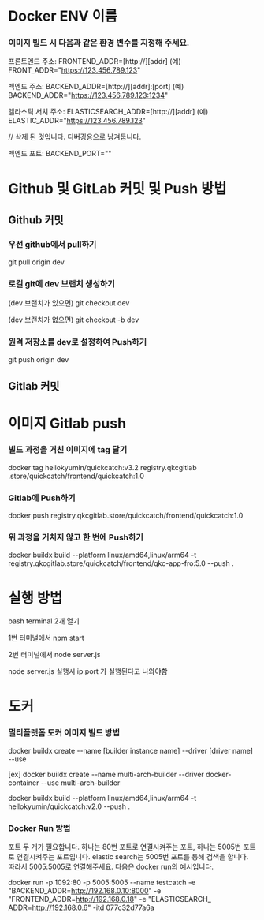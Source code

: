 # Docker ENV 이름

### 이미지 빌드 시 다음과 같은 환경 변수를 지정해 주세요.

프론트엔드 주소: FRONTEND_ADDR=[http://][addr]
(예) FRONT_ADDR="https://123.456.789.123"

백엔드 주소: BACKEND_ADDR=[http://][addr]:[port]
(예) BACKEND_ADDR="https://123.456.789.123:1234"

엘라스틱 서치 주소: ELASTICSEARCH_ADDR=[http://][addr]
(예) ELASTIC_ADDR="https://123.456.789.123"

// 삭제 된 것입니다. 디버깅용으로 남겨둡니다.

백엔드 포트: BACKEND_PORT=""

# Github 및 GitLab 커밋 및 Push 방법

## Github 커밋

### 우선 github에서 pull하기

git pull origin dev

### 로컬 git에 dev 브랜치 생성하기

(dev 브랜치가 있으면)
git checkout dev

(dev 브랜치가 없으면)
git checkout -b dev

### 원격 저장소를 dev로 설정하여 Push하기

git push origin dev

## Gitlab 커밋



# 이미지 Gitlab push

### 빌드 과정을 거친 이미지에 tag 달기

docker tag hellokyumin/quickcatch:v3.2 registry.qkcgitlab
.store/quickcatch/frontend/quickcatch:1.0

### Gitlab에 Push하기

docker push registry.qkcgitlab.store/quickcatch/frontend/quickcatch:1.0

### 위 과정을 거치지 않고 한 번에 Push하기

docker buildx build --platform linux/amd64,linux/arm64 -t registry.qkcgitlab.store/quickcatch/frontend/qkc-app-fro:5.0 --push .

# 실행 방법

bash terminal 2개 열기

1번 터미널에서 npm start

2번 터미널에서 node server.js

node server.js 실행시 ip:port 가 실행된다고 나와야함

# 도커

### 멀티플랫폼 도커 이미지 빌드 방법

docker buildx create --name [builder instance name] --driver [driver name] --use

[ex]
 docker buildx create --name multi-arch-builder --driver docker-container --use
multi-arch-builder

docker buildx build --platform linux/amd64,linux/arm64 -t hellokyumin/quickcatch:v2.0 --push .

### Docker Run 방법

포트 두 개가 필요합니다. 하나는 80번 포트로 연결시켜주는 포트, 하나는 5005번 포트로 연결시켜주는 포트입니다.
elastic search는 5005번 포트를 통해 검색을 합니다. 따라서 5005:5005로 연결해주세요.
다음은 docker run의 예시입니다.

 docker run -p 1092:80 -p 5005:5005 --name testcatch -e "BACKEND_ADDR=http://192.168.0.10:8000" -e "FRONTEND_ADDR=http://192.168.0.18" -e "ELASTICSEARCH_
ADDR=http://192.168.0.6" -itd 077c32d77a6a